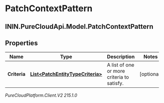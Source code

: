 # PatchContextPattern

## ININ.PureCloudApi.Model.PatchContextPattern

## Properties

|Name | Type | Description | Notes|
|------------ | ------------- | ------------- | -------------|
| **Criteria** | [**List&lt;PatchEntityTypeCriteria&gt;**](PatchEntityTypeCriteria) | A list of one or more criteria to satisfy. | [optional] |



_PureCloudPlatform.Client.V2 215.1.0_
